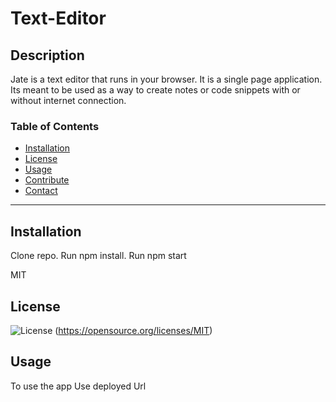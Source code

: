 # Text-Editor

  ## Description
  Jate is a text editor that runs in your browser. It is a single page application. Its meant to be used as a way to create notes or code snippets with or without internet connection.

  ### Table of Contents
  
  * [Installation](#Installation)
  * [License](#License)
  * [Usage](#Usage)
  * [Contribute](#Contribute)
  * [Contact](#Contact)

  ---

  ## Installation

  Clone repo. 
  Run npm install. 
  Run npm start




  MIT
  

 ## License
 ![License](https://img.shields.io/badge/license-MIT-blue.svg)
 (https://opensource.org/licenses/MIT)




  ## Usage
  To use the app 
  Use deployed Url
  

